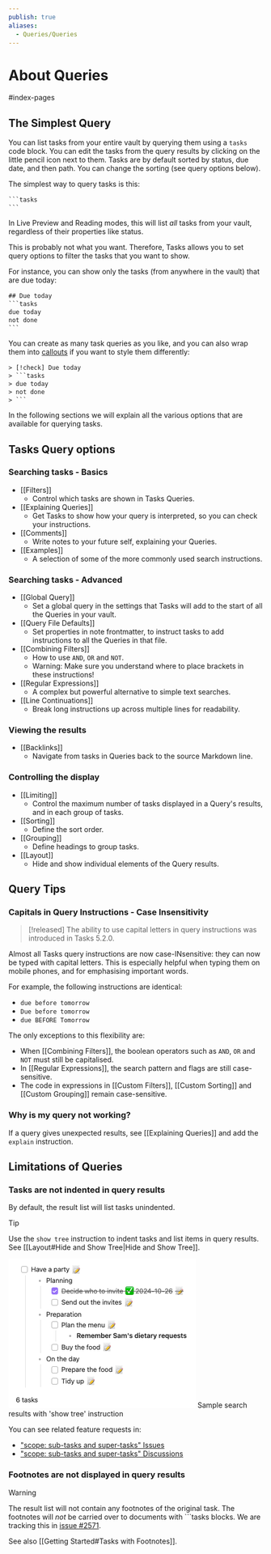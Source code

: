 ```yaml
---
publish: true
aliases:
  - Queries/Queries
---
```


# About Queries

<span class="related-pages">#index-pages</span>

## The Simplest Query

You can list tasks from your entire vault by querying them using a `tasks` code block. You can edit the tasks from the query results by clicking on the little pencil icon next to them.
Tasks are by default sorted by status, due date, and then path. You can change the sorting (see query options below).

The simplest way to query tasks is this:

    ```tasks
    ```

In Live Preview and Reading modes, this will list *all* tasks from your vault, regardless of their properties like status.

This is probably not what you want.
Therefore, Tasks allows you to set query options to filter the tasks that you want to show.

For instance, you can show only the tasks (from anywhere in the vault) that are due today:

    ## Due today
    ```tasks
    due today
    not done
    ```

You can create as many task queries as you like, and you can also wrap them into [callouts](https://help.obsidian.md/Editing+and+formatting/Callouts) if you want to style them differently:

    > [!check] Due today
    > ```tasks
    > due today
    > not done
    > ```

In the following sections we will explain all the various options that are available for querying tasks.

## Tasks Query options

### Searching tasks - Basics

- [[Filters]]
  - Control which tasks are shown in Tasks Queries.
- [[Explaining Queries]]
  - Get Tasks to show how your query is interpreted, so you can check your instructions.
- [[Comments]]
  - Write notes to your future self, explaining your Queries.
- [[Examples]]
  - A selection of some of the more commonly used search instructions.

### Searching tasks - Advanced

- [[Global Query]]
  - Set a global query in the settings that Tasks will add to the start of all the Queries in your vault.
- [[Query File Defaults]]
  - Set properties in note frontmatter, to instruct tasks to add instructions to all the Queries in that file.
- [[Combining Filters]]
  - How to use `AND`, `OR` and `NOT`.
  - Warning: Make sure you understand where to place brackets in these instructions!
- [[Regular Expressions]]
  - A complex but powerful alternative to simple text searches.
- [[Line Continuations]]
  - Break long instructions up across multiple lines for readability.

### Viewing the results

- [[Backlinks]]
  - Navigate from tasks in Queries back to the source Markdown line.

### Controlling the display

- [[Limiting]]
  - Control the maximum number of tasks displayed in a Query's results, and in each group of tasks.
- [[Sorting]]
  - Define the sort order.
- [[Grouping]]
  - Define headings to group tasks.
- [[Layout]]
  - Hide and show individual elements of the Query results.

## Query Tips

### Capitals in Query Instructions - Case Insensitivity

> [!released]
> The ability to use capital letters in query instructions was introduced in Tasks 5.2.0.

Almost all Tasks query instructions are now case-INsensitive: they can now be typed with capital letters. This is especially helpful when typing them on mobile phones, and for emphasising important words.

For example, the following instructions are identical:

- `due before tomorrow`
- `Due before tomorrow`
- `due BEFORE Tomorrow`

The only exceptions to this flexibility are:

- When [[Combining Filters]], the boolean operators such as `AND`, `OR` and `NOT` must still be capitalised.
- In [[Regular Expressions]], the search pattern and flags are still case-sensitive.
- The code in expressions in [[Custom Filters]], [[Custom Sorting]] and [[Custom Grouping]] remain case-sensitive.

### Why is my query not working?

If a query gives unexpected results, see [[Explaining Queries]] and add the `explain` instruction.

## Limitations of Queries

### Tasks are not indented in query results

By default, the result list will list tasks unindented.

> [!tip]
> Use the `show tree` instruction to indent tasks and list items in query results. See [[Layout#Hide and Show Tree|Hide and Show Tree]].
>
> ![Sample search results with 'show tree' instruction](../images/show-tree.png)
<span class="caption">Sample search results with 'show tree' instruction</span>

You can see related feature requests in:

- ["scope: sub-tasks and super-tasks" Issues](https://github.com/obsidian-tasks-group/obsidian-tasks/issues?q=is%3Aopen%20label%3A%22scope%3A%20sub-tasks%20and%20super-tasks%22%20is%3Aissue%20)
- ["scope: sub-tasks and super-tasks" Discussions](https://github.com/obsidian-tasks-group/obsidian-tasks/discussions/categories/ideas-any-new-feature-requests-go-in-issues-please?discussions_q=is%3Aopen+label%3A%22scope%3A+sub-tasks+and+super-tasks%22+category%3A%22Ideas%3A+Any+New+Feature+Requests+go+in+Issues+please%22+sort%3Atop)

### Footnotes are not displayed in query results

> [!warning]
> The result list will not contain any footnotes of the original task.
> The footnotes will *not* be carried over to documents with ```tasks blocks. We are tracking this in [issue #2571](https://github.com/obsidian-tasks-group/obsidian-tasks/issues/2571).

See also [[Getting Started#Tasks with Footnotes]].
